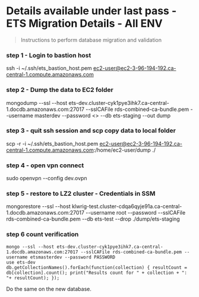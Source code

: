 # Details available under last pass - ETS Migration Details - All ENV

> Instructions to perform database migration and validation


### step 1 - Login to bastion host 

ssh -i ~/.ssh/ets_bastion_host.pem ec2-user@ec2-3-96-194-192.ca-central-1.compute.amazonaws.com

### step 2 - Dump the data to EC2 folder
mongodump --ssl --host ets-dev.cluster-cyk1pye3ihk7.ca-central-1.docdb.amazonaws.com:27017 --sslCAFile rds-combined-ca-bundle.pem --username masterdev --password <> --db ets-staging --out dump

### step 3 - quit ssh session and scp copy data to local folder 
scp -r -i ~/.ssh/ets_bastion_host.pem ec2-user@ec2-3-96-194-192.ca-central-1.compute.amazonaws.com:/home/ec2-user/dump ./

### step 4 - open vpn connect 
sudo openvpn --config dev.ovpn

### step 5 - restore to LZ2 cluster - Credentials in SSM 
mongorestore --ssl --host klwrig-test.cluster-cdqa6qyje91a.ca-central-1.docdb.amazonaws.com:27017 --username root --password <password> --sslCAFile rds-combined-ca-bundle.pem --db ets-test --drop ./dump/ets-staging

### step 6 count verification 

```
mongo --ssl --host ets-dev.cluster-cyk1pye3ihk7.ca-central-1.docdb.amazonaws.com:27017 --sslCAFile rds-combined-ca-bundle.pem --username etsmasterdev --password PASSWORD
use ets-dev
db.getCollectionNames().forEach(function(collection) { resultCount = db[collection].count(); print("Results count for " + collection + ": "+ resultCount); });
```

Do the same on the new database. 